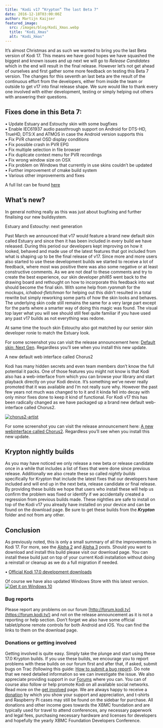 ```yaml
---
title: "Kodi v17 “Krypton” The last Beta 7"
date: 2016-12-18T03:00:00Z
author: Martijn Kaijser
featured_image:
  src: /images/blog/Kodi_Xmas.webp
  title: "Kodi_Xmas"
  alt: "Kodi_Xmas"
---
```


It’s almost Christmas and as such we wanted to bring you the last Beta version of Kodi 17. This means we have good hopes we have squashed the biggest and known issues and up next we will go to _Release Candidates_ which in the end will result in the final release. However let’s not get ahead of ourselves and first gather some more feedback on testing this Beta 7 version. The changes for this seventh an last beta are the result of the continuous effort from the developers, either from inside the team or outside to get v17 into final release shape. We sure would like to thank every one involved with either development, testing or simply helping out others with answering their questions.

## Fixes done in this Beta 7:

• Update Estuary and Estouchy skin with some bugfixes  
 • Enable IEC61937 audio passthrough support on Android for DTS-HD, TrueHD, DTS:X and ATMOS in case the Android version supports this  
 • Fix PVR channel OSD display conditions  
 • Fix possible crash in PVR EPG  
 • Fix multiple selection in file browser  
 • Fix duplicate context menu for PVR recordings  
 • Fix wrong window size on OSX  
 • Fix problem on Windows that currently in use skins couldn’t be updated  
 • Further improvement of cmake build system  
 • Various other improvements and fixes

A full list can be found [here](https://github.com/xbmc/xbmc/milestone/94?closed=1)

## What’s new?

In general nothing really as this was just about bugfixing and further finalising our new buildsystem.

Estuary and Estouchy: next generation

Past March we announced that v17 would feature a brand new default skin called Estuary and since then it has been included in every build we have released. During this period our developers kept improving on how it looked, behaved and made use of the latest features that got included from what is shaping up to be the final release of v17. Since more and more users also started to use these development builds we started to receive a lot of feedback, where most was positive there was also some negative or at least constructive comments. As we are not deaf to these comments and try to create the best experience, our skin developer _phil65_ went back to the drawing board and rethought on how to incorporate this feedback into wat should become the final skin. With some help from _ryanmah_ for the mockups, _ichabod-fletchman_ for helping out this didn’t resulted in a total rewrite but simply reworking some parts of how the skin looks and behaves. The underlying skin code still remains the same for a very large part except for the parts where a smarter way of doing this magic was found. The visual top layer what you will see should still feel quite familiar if you have used any past v17 builds as not everything was redone.

At same time the touch skin Estouchy also got matched by our senior skin developer ronie to match the Estuary look.

For some screenshot you can visit the release announcement here: [Default skin: Next Gen](/article/kodi-v17-krypton-default-skin-next-gen). Regardless you’ll see when you install this new update.

A new default web interface called Chorus2

Kodi has many hidden secrets and even team members don’t know the full potential it packs. One of those features you might not know is that Kodi also has a web-interface from which you can browse your library and start playback directly on your Kodi device. It’s something we’ve never really promoted that it was available and I’m not really sure why. However the past few years not much was changed to to it and it kinda fell into decay with only minor fixes done to keep it kind of functional. For Kodi v17 this has been radically changed as we have packaged up a brand new default web-interface called Chorus2.

[![chorus2-artist](/sites/default/files/uploads/chorus2-artist-800x450.webp)](/sites/default/files/uploads/chorus2-artist.webp)

For some screenshot you can visit the release announcement here: [A new webinterface called Chorus2](/article/new-webinterface-called-chorus2). Regardless you’ll see when you install this new update.

## Krypton nightly builds

As you may have noticed we only release a new beta or release candidate once in a while that includes a list of fixes that were done since previous release. Additionally we also create these so called _nightly builds_ specifically for Krypton that include the latest fixes that our developers have included and will end up in the next beta, release candidate or final release. By providing these builds we hope that users who install these will help us confirm the problem was fixed or identify if we accidentally created a regression from previous builds made. These nightlies are safe to install on top of the Kodi v17 you already have installed on your device and can be found on the download page. Be sure to get these builds from the **_Krypton_** folder and not from any other.

## Conclusion

As previously noted, this is only a small summary of all the improvements in Kodi 17. For more, see the [Alpha 2](/article/kodi-v17-krypton-alpha-2 "Kodi v17 “Krypton” Alpha 2") and [Alpha 3](/article/kodi-v17-krypton-alpha-3 "Kodi v17 “Krypton” Alpha 3") posts. Should you want to download and install this build please visit our download page. You can install these build just on top of your current Kodi installation without doing a reinstall or cleanup as we do a full migration if needed.

• [Official Kodi 17.0 development downloads](/download)

Of course we have also updated Windows Store with this latest version.  
[![Get it on Windows 10](https://assets.windowsphone.com/f2f77ec7-9ba9-4850-9ebe-77e366d08adc/English_Get_it_Win_10_InvariantCulture_Default.webp)](https://www.microsoft.com/p/kodi/9nblggh4t892?cid=koditvlinkbadge)

### Bug reports

Please report any problems on our forum [http://forum.kodi.tv](https://forum.kodi.tv/) and not on the release announcement as it is not a reporting or help section. Don’t forget we also have some official tablet/phone remote controls for both Android and iOS. You can find the links to them on the download page.

### Donations or getting involved

Getting involved is quite easy. Simply take the plunge and start using these 17.0 Krypton builds. If you use these builds, we encourage you to report problems with these builds on our forum first and after that, if asked, submit bugs on Trac (following this guide: [How to submit a bug report](https://kodi.wiki/view/HOW-TO:Submit_a_bug_report)). Do note that we need detailed information so we can investigate the issue. We also appreciate providing support in our [Forums](https://forum.kodi.tv/ "Kodi Forums") where you can. You can of course also follow or help promote Kodi on all available social networks. Read more on the [get involved](/get-involved) page. We are always happy to receive a [donation](/contribute/donate "Donate") by which you show your support and appreciation, and t-shirts and Raspberry Pi cases may still be found on the sidebar for purchase. All donations and other income goes towards the XBMC foundation and are typically used for travel to attend conferences, any necessary paperwork and legal fees, purchasing necessary hardware and licenses for developers and hopefully the yearly XBMC Foundation Developers Conference.
